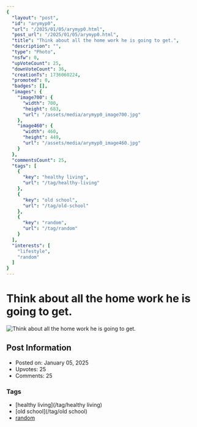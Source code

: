 ```yaml
---
{
  "layout": "post",
  "id": "arymyp0",
  "url": "/2025/01/05/arymyp0.html",
  "post_url": "/2025/01/05/arymyp0.html",
  "title": "Think about all the home work he is going to get.",
  "description": "",
  "type": "Photo",
  "nsfw": 0,
  "upVoteCount": 25,
  "downVoteCount": 36,
  "creationTs": 1736060224,
  "promoted": 0,
  "badges": [],
  "images": {
    "image700": {
      "width": 700,
      "height": 683,
      "url": "/assets/media/arymyp0_image700.jpg"
    },
    "image460": {
      "width": 460,
      "height": 449,
      "url": "/assets/media/arymyp0_image460.jpg"
    }
  },
  "commentsCount": 25,
  "tags": [
    {
      "key": "healthy living",
      "url": "/tag/healthy-living"
    },
    {
      "key": "old school",
      "url": "/tag/old-school"
    },
    {
      "key": "random",
      "url": "/tag/random"
    }
  ],
  "interests": [
    "lifestyle",
    "random"
  ]
}
---
```


# Think about all the home work he is going to get.

![Think about all the home work he is going to get.](/assets/media/arymyp0_image700.jpg)

## Post Information

- Posted on: January 05, 2025
- Upvotes: 25
- Comments: 25

### Tags

- [healthy living](/tag/healthy living)
- [old school](/tag/old school)
- [random](/tag/random)

